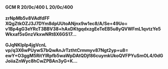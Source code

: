 #### GCM R 20/0c/400 L 20/0c/400
**zrNpMb5v8VAdfdFF**<br/>**XQgZtkOZJ3J7DYm8dpUUtoANjnx9w1ec8/A/Se+49Uo=**<br/>**v1Bp4gG3eYRcT3BBV38+hAxDKtgqdxzgEeTeEB5u8yQVWFmL1qvtzYe5Wkxaf5sGnzVkxwNRt8X6GS17...**<br/><br/>
**GJqNKIpIp4jgVcnL**<br/>**vp/q3X6wPUywS7bQwAnJrTzthtCrmmyv87Ngt2yp+u8=**<br/>**ewY+O3ggM5RitYIRpfb5waWpDAtQDjf86cuymkUkoQVFPYuSmOL4/0dGJoiiaZnWyc8hCwZPBAn3yG+K...**
